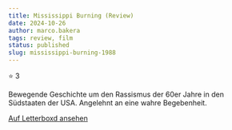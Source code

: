 ```yaml
---
title: Mississippi Burning (Review)
date: 2024-10-26
author: marco.bakera
tags: review, film
status: published
slug: mississippi-burning-1988
---
```


⭐ 3

Bewegende Geschichte um den Rassismus der 60er Jahre in den Südstaaten der USA. Angelehnt an eine wahre Begebenheit.

[Auf Letterboxd ansehen](https://boxd.it/7DRNlP)

